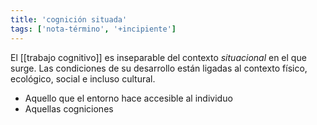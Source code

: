 ```yaml
---
title: 'cognición situada'
tags: ['nota-término', '+incipiente']
---
```


El [[trabajo cognitivo]] es inseparable del contexto *situacional* en el que surge. Las condiciones de su desarrollo están ligadas al contexto físico, ecológico, social e incluso cultural.

- Aquello que el entorno hace accesible al individuo
- Aquellas cogniciones 